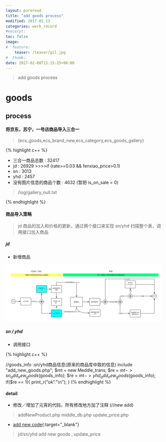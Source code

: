 ```yaml
---
layout: pureread
title: "add goods process"
modified: 2017.02.13
categories: work_record
#excerpt:
toc: false
image:
#  feature:
    teaser: /teaser/gil.jpg
#  thumb:
date: 2017-02-08T15:15:15+08:00
---
```


>add goods process

# goods


## process

#### 将京东，苏宁，一号店商品导入三合一
> (ecs_goods,ecs_brand_new,ecs_category,ecs_goods_gallery)

{% highlight c++ %}

- 三合一商品总数 : 32417
- jd : 26929  >>>>if (rate>=0.03 && fenxiao_price>0.1)
- sn : 3013
- yhd : 2457
- 没有图片信息的商品个数 : 4632 (暂把 is_on_sale = 0)
> /log/gallery_null.txt

{% endhighlight %}

#### 商品导入策略

> jd 商品的加入和价格的更新，通过俩个接口来实现
sn/yhd 扫描整个表，调用接口加入商品

##### jd

- 新增商品

![jd_add_goods_process](/images/work_log/add-flash_goods.png)

##### sn / yhd

- 调用接口

{% highlight c++ %}

//goods_info :sn/yhd商品信息(原来的商品库中取的信息)
include "add_new_goods.php";
$mt = new Meddle_trans;
$re = $mt->sn_add_new_goods($goods_info);
$re = $mt->yhd_add_new_goods($goods_info);
if($re == 1){
    print_r("ok"."\n");
}
{% endhighlight %}


#### detail

- 修改／增加了元宵的代码，所有修改地方加了注释 (//new add)

> addNewProduct.php
middle_db.php
update_price.php

- [add new code](https://github.com/NominationP/work_goods_sum/tree/report/add_new_goods){:target="_blank"}

> jd/sn/yhd add new goods , update_price
















